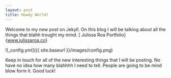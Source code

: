 ```yaml
---
layout: post
title: Howdy World!
---
```


Welcome to my new post on Jekyll. On this blog I will be talking about all the things that blahh trought my mind.
[ Julissa Roa Portfolio] {www.julissaroa.co}

![_config.yml]({{ site.baseurl }}/images/config.png)

Keep in touch for all of the new interesting things that I will be posting. No have no idea how many blahhhh I need to tell. People are going to be mind blow form it. Good luck!
